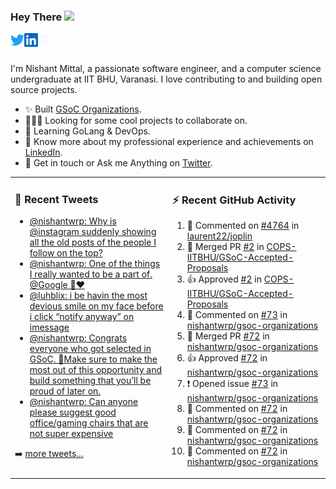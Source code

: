 ### Hey There <img src="https://media.giphy.com/media/hvRJCLFzcasrR4ia7z/giphy.gif" width="25px">
<a href="https://urls.nishantwrp.com/twitter-github" target="_blank">
  <img align="left" alt="Nishant's Twitter" width="22px" src="./assets/twitter.svg" />
</a>
<a href="https://urls.nishantwrp.com/linkedin-github" target="_blank">
  <img align="left" alt="Nishant's LinkedIn" width="22px" src="./assets/linkedin.svg" />
</a>
<a href="https://urls.nishantwrp.com/site-github" target="_blank">
  <img align="left" alt="Nishant's Site" width="22px" src="./assets/globe.svg" />
</a>
<br /><br />

I'm Nishant Mittal, a passionate software engineer, and a computer science undergraduate at IIT BHU, Varanasi. I love contributing to and building open source projects.

- ✨ Built [GSoC Organizations](https://www.gsocorganizations.dev/).
- 👨🏽‍💻 Looking for some cool projects to collaborate on.
- 🌱 Learning GoLang & DevOps.
- 🚀 Know more about my professional experience and achievements on [LinkedIn](https://urls.nishantwrp.com/linkedin-github).
- 💬 Get in touch or Ask me Anything on [Twitter](https://urls.nishantwrp.com/twitter-github).

<table><tr>
<td valign="top" width="50%">

### 📱 Recent Tweets
<!-- TWITTER:START -->
- [@nishantwrp: Why is @instagram suddenly showing all the old posts of the people I follow on the top?](https://rss.app/articles/cb4e791f6f6d729c074351566bd3a7c508111d6e1136a1e9c3ec930d979628d4f61eb1492ac7df6df1ab6274de120c9560d768e3c7107d1388)
- [@nishantwrp: One of the things I really wanted to be a part of. @Google 🥺❤️](https://rss.app/articles/cb4e791f6f6d729c074351566bd3a7c508111d6e1136a1e9c3ec930d979628d4f61eb1492ac7df6df1aa6e7bdd15079b60dd6fe7c514721683)
- [@luhblix: i be havin the most devious smile on my face before i click “notify anyway” on imessage](https://rss.app/articles/cb4e791f6f6d729c074351566bd3a7c508111d6e132abae3ceeb9f55969266d3f70cea0d6cdad66cf0a76a78d610089562dd6fe5ca1a)
- [@nishantwrp: Congrats everyone who got selected in GSoC. 🎉Make sure to make the most out of this opportunity and build something that you’ll be proud of later on.](https://rss.app/articles/cb4e791f6f6d729c074351566bd3a7c508111d6e1136a1e9c3ec930d979628d4f61eb1492ac7df6df1a56378d9100b9365d26ee4c3107b148a)
- [@nishantwrp: Can anyone please suggest good office/gaming chairs that are not super expensive](https://rss.app/articles/cb4e791f6f6d729c074351566bd3a7c508111d6e1136a1e9c3ec930d979628d4f61eb1492ac7df6df1a56c79d9160d9164d66be3cb10791c82)
<!-- TWITTER:END -->
➡️ [more tweets...](https://twitter.com/nishantwrp)

</td>
<td valign="top" width="50%">

### ⚡ Recent GitHub Activity
<!--RECENT_ACTIVITY:start-->
1. 💬 Commented on [#4764](https://github.com/laurent22/joplin/issues/4764#issuecomment-1140324362) in [laurent22/joplin](https://github.com/laurent22/joplin)
2. 🎉 Merged PR [#2](https://github.com/COPS-IITBHU/GSoC-Accepted-Proposals/pull/2) in [COPS-IITBHU/GSoC-Accepted-Proposals](https://github.com/COPS-IITBHU/GSoC-Accepted-Proposals)
3. 👍 Approved [#2](https://github.com/COPS-IITBHU/GSoC-Accepted-Proposals/pull/2#pullrequestreview-987637479) in [COPS-IITBHU/GSoC-Accepted-Proposals](https://github.com/COPS-IITBHU/GSoC-Accepted-Proposals)
4. 💬 Commented on [#73](https://github.com/nishantwrp/gsoc-organizations/issues/73#issuecomment-1135720495) in [nishantwrp/gsoc-organizations](https://github.com/nishantwrp/gsoc-organizations)
5. 🎉 Merged PR [#72](https://github.com/nishantwrp/gsoc-organizations/pull/72) in [nishantwrp/gsoc-organizations](https://github.com/nishantwrp/gsoc-organizations)
6. 👍 Approved [#72](https://github.com/nishantwrp/gsoc-organizations/pull/72#pullrequestreview-982953319) in [nishantwrp/gsoc-organizations](https://github.com/nishantwrp/gsoc-organizations)
7. ❗️ Opened issue [#73](https://github.com/nishantwrp/gsoc-organizations/issues/73) in [nishantwrp/gsoc-organizations](https://github.com/nishantwrp/gsoc-organizations)
8. 💬 Commented on [#72](https://github.com/nishantwrp/gsoc-organizations/pull/72#discussion_r879794258) in [nishantwrp/gsoc-organizations](https://github.com/nishantwrp/gsoc-organizations)
9. 💬 Commented on [#72](https://github.com/nishantwrp/gsoc-organizations/pull/72#discussion_r879793961) in [nishantwrp/gsoc-organizations](https://github.com/nishantwrp/gsoc-organizations)
10. 💬 Commented on [#72](https://github.com/nishantwrp/gsoc-organizations/pull/72#discussion_r879795765) in [nishantwrp/gsoc-organizations](https://github.com/nishantwrp/gsoc-organizations)
<!--RECENT_ACTIVITY:end-->

</td>
</tr></table>

